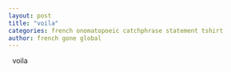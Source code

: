 ```yaml
---
layout: post
title: "voila"
categories: french onomatopoeic catchphrase statement tshirt
author: french gone global
---
```

&nbsp; voila &nbsp;
